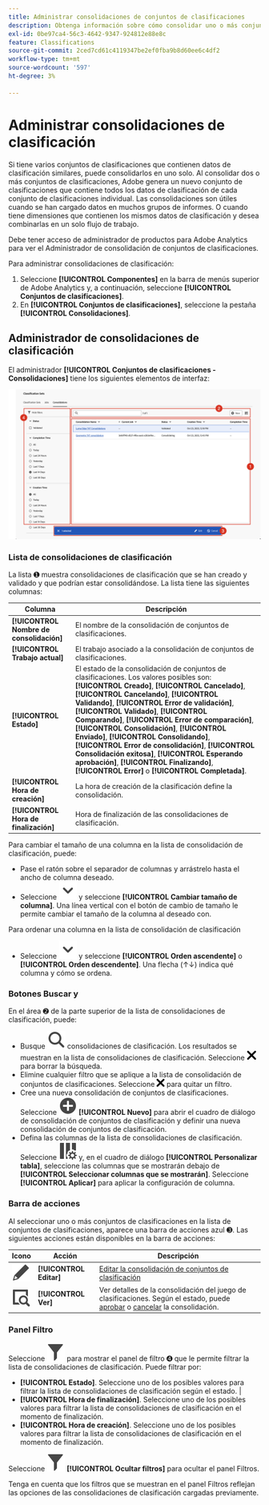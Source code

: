```yaml
---
title: Administrar consolidaciones de conjuntos de clasificaciones
description: Obtenga información sobre cómo consolidar uno o más conjuntos de clasificaciones en un único conjunto.
exl-id: 0be97ca4-56c3-4642-9347-924812e88e8c
feature: Classifications
source-git-commit: 2ced7cd61c4119347be2ef0fba9b8d60ee6c4df2
workflow-type: tm+mt
source-wordcount: '597'
ht-degree: 3%

---
```


# Administrar consolidaciones de clasificación

Si tiene varios conjuntos de clasificaciones que contienen datos de clasificación similares, puede consolidarlos en uno solo. Al consolidar dos o más conjuntos de clasificaciones, Adobe genera un nuevo conjunto de clasificaciones que contiene todos los datos de clasificación de cada conjunto de clasificaciones individual. Las consolidaciones son útiles cuando se han cargado datos en muchos grupos de informes. O cuando tiene dimensiones que contienen los mismos datos de clasificación y desea combinarlas en un solo flujo de trabajo.

Debe tener acceso de administrador de productos para Adobe Analytics para ver el Administrador de consolidación de conjuntos de clasificaciones.



Para administrar consolidaciones de clasificación:

1. Seleccione **[!UICONTROL Componentes]** en la barra de menús superior de Adobe Analytics y, a continuación, seleccione **[!UICONTROL Conjuntos de clasificaciones]**.
1. En **[!UICONTROL Conjuntos de clasificaciones]**, seleccione la pestaña **[!UICONTROL Consolidaciones]**.


## Administrador de consolidaciones de clasificación

El administrador **[!UICONTROL Conjuntos de clasificaciones - Consolidaciones]** tiene los siguientes elementos de interfaz:

![Conjuntos de clasificaciones - Administrador de consolidaciones](assets/classifications-sets-consolidations.png)



### Lista de consolidaciones de clasificación

La lista ➊ muestra consolidaciones de clasificación que se han creado y validado y que podrían estar consolidándose. La lista tiene las siguientes columnas:

| Columna | Descripción |
|---|---|
| **[!UICONTROL Nombre de consolidación]** | El nombre de la consolidación de conjuntos de clasificaciones. |
| **[!UICONTROL Trabajo actual]** | El trabajo asociado a la consolidación de conjuntos de clasificaciones. |
| **[!UICONTROL Estado]** | El estado de la consolidación de conjuntos de clasificaciones. Los valores posibles son: **[!UICONTROL Creado]**, **[!UICONTROL Cancelado]**, **[!UICONTROL Cancelando]**, **[!UICONTROL Validando]**, **[!UICONTROL Error de validación]**, **[!UICONTROL Validado]**, **[!UICONTROL Comparando]**, **[!UICONTROL Error de comparación]**, **[!UICONTROL Consolidación]**, **[!UICONTROL Enviado]**, **[!UICONTROL Consolidando]**, **[!UICONTROL Error de consolidación]**, **[!UICONTROL Consolidación exitosa]**, **[!UICONTROL Esperando aprobación]**, **[!UICONTROL Finalizando]**, **[!UICONTROL Error]** o **[!UICONTROL Completada]**. |
| **[!UICONTROL Hora de creación]** | La hora de creación de la clasificación define la consolidación. |
| **[!UICONTROL Hora de finalización]** | Hora de finalización de las consolidaciones de clasificación. |


Para cambiar el tamaño de una columna en la lista de consolidación de clasificación, puede:

* Pase el ratón sobre el separador de columnas y arrástrelo hasta el ancho de columna deseado.
* Seleccione ![ChevronDown](/help/assets/icons/ChevronDown.svg) y seleccione **[!UICONTROL Cambiar tamaño de columna]**. Una línea vertical con el botón de cambio de tamaño le permite cambiar el tamaño de la columna al deseado con.

Para ordenar una columna en la lista de consolidación de clasificación

* Seleccione ![cheurón descendente](/help/assets/icons/ChevronDown.svg) y seleccione **[!UICONTROL Orden ascendente]** o **[!UICONTROL Orden descendente]**. Una flecha (↑↓) indica qué columna y cómo se ordena.

### Botones Buscar y

En el área ➋ de la parte superior de la lista de consolidaciones de clasificación, puede:

* Busque ![Buscar](/help/assets/icons/Search.svg) consolidaciones de clasificación. Los resultados se muestran en la lista de consolidaciones de clasificación. Seleccione ![CrossSize200](/help/assets/icons/CrossSize200.svg) para borrar la búsqueda.
* Elimine cualquier filtro que se aplique a la lista de consolidación de conjuntos de clasificaciones. Seleccione ![CrossSize100](/help/assets/icons/CrossSize100.svg) para quitar un filtro.
* Cree una nueva consolidación de conjuntos de clasificaciones. Seleccione ![AgregarCírculo](/help/assets/icons/AddCircle.svg) **[!UICONTROL Nuevo]** para abrir el cuadro de diálogo de consolidación de conjuntos de clasificación y definir una nueva consolidación de conjuntos de clasificación.
* Defina las columnas de la lista de consolidaciones de clasificación. Seleccione ![ColumnSetting](/help/assets/icons/ColumnSetting.svg) y, en el cuadro de diálogo **[!UICONTROL Personalizar tabla]**, seleccione las columnas que se mostrarán debajo de **[!UICONTROL Seleccionar columnas que se mostrarán]**. Seleccione **[!UICONTROL Aplicar]** para aplicar la configuración de columna.


### Barra de acciones

Al seleccionar uno o más conjuntos de clasificaciones en la lista de conjuntos de clasificaciones, aparece una barra de acciones azul ➌. Las siguientes acciones están disponibles en la barra de acciones:

| Icono | Acción | Descripción |
|---|---|---|
| ![Editar](/help/assets/icons/Edit.svg) | **[!UICONTROL Editar]** | [Editar la consolidación de conjuntos de clasificación](process.md#edit-a-consolidation) |
| ![VerDetalles](/help/assets/icons/ViewDetail.svg) | **[!UICONTROL Ver]** | Ver detalles de la consolidación del juego de clasificaciones. Según el estado, puede [aprobar](process.md#approve) o [cancelar](process.md#cancel) la consolidación. |


### Panel Filtro

Seleccione ![Filter](/help/assets/icons/Filter.svg) para mostrar el panel de filtro ➍ que le permite filtrar la lista de consolidaciones de clasificación. Puede filtrar por:

* **[!UICONTROL Estado]**. Seleccione uno de los posibles valores para filtrar la lista de consolidaciones de clasificación según el estado. |
* **[!UICONTROL Hora de finalización]**. Seleccione uno de los posibles valores para filtrar la lista de consolidaciones de clasificación en el momento de finalización.
* **[!UICONTROL Hora de creación]**. Seleccione uno de los posibles valores para filtrar la lista de consolidaciones de clasificación en el momento de finalización.


Seleccione ![Filtro](/help/assets/icons/Filter.svg) **[!UICONTROL Ocultar filtros]** para ocultar el panel Filtros.

Tenga en cuenta que los filtros que se muestran en el panel Filtros reflejan las opciones de las consolidaciones de clasificación cargadas previamente.


<!--

**[!UICONTROL Components]** > **[!UICONTROL Classification sets]** > **[!UICONTROL Consolidations]**

Once a consolidation is run, the original classification sets are removed, with the consolidated classification set taking their place. Click **[!UICONTROL Add]** to [Create a consolidation](process.md).

## Filter classification sets

The left side of the Classification set consolidation manager provides filter settings to locate the desired consolidation. Clicking the filter icon toggles the filter settings visibility. You can filter consolidations by **[!UICONTROL Status]**, **[!UICONTROL Completion time]**, or **[!UICONTROL Creation time]**.

![Classification set consolidation filters](../../assets/classification-set-consolidation-filters.png)

Additional filter options are available above the Classification set consolidation manager columns:

* **[!UICONTROL Search by title]**: Search for consolidations by name.
* **Show/Hide columns**: Toggle visibility for any column besides [!UICONTROL Name].

## Classification set consolidation manager columns

The following columns are available in the Classification set consolidation manager:

* **[!UICONTROL Name]**: The name of the consolidation.
* **[!UICONTROL Current job]**: The current job. 
* **[!UICONTROL Status]**: The status of the consolidation. 
* **[!UICONTROL Creation date]**: The date and time that the consolidation was created.
* **[!UICONTROL Completion date]**: The date and time that the consolidation completed (or failed).

-->
